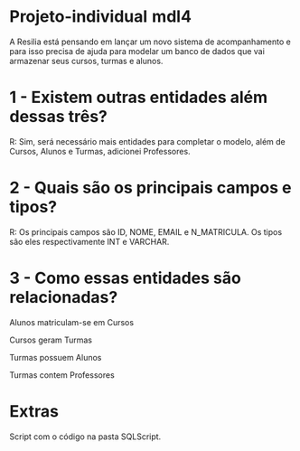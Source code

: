 # Projeto-individual mdl4

A Resilia está pensando em lançar um novo sistema de acompanhamento e para isso precisa de ajuda para modelar um banco de dados que vai armazenar seus cursos, turmas e alunos.


# 1 - Existem outras entidades além dessas três?

R: Sim, será necessário mais entidades para completar o modelo, além de Cursos, Alunos e Turmas, adicionei Professores.


# 2 - Quais são os principais campos e tipos?

R: Os principais campos são ID, NOME, EMAIL e N_MATRICULA. Os tipos são eles respectivamente INT e VARCHAR.


# 3 - Como essas entidades são relacionadas?

Alunos matriculam-se em Cursos

Cursos geram Turmas 

Turmas  possuem Alunos

Turmas contem Professores

# Extras
Script com o código na pasta SQLScript.
